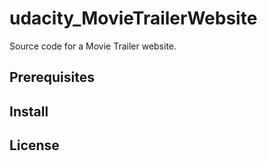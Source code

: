# udacity_MovieTrailerWebsite
Source code for a Movie Trailer website.

## Prerequisites 

## Install

## License

